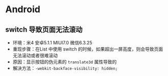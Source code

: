 # Android

## switch 导致页面无法滚动

- 环境：米4 安卓5.1.1 MIUI7.0 微信6.3.25
- 重现步骤：在List 中使用 switch 的时候，如果超出一屏高度，则会导致页面无法滚动或者很难滚动
- 原因：显示按钮的伪元素的 `translate3d` 属性导致的
- 解决方法：`-webkit-backface-visibility: hidden;`
